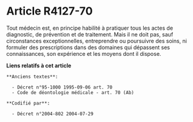 # Article R4127-70

Tout médecin est, en principe habilité à pratiquer tous les actes de diagnostic, de prévention et de traitement. Mais il ne
doit pas, sauf circonstances exceptionnelles, entreprendre ou poursuivre des soins, ni formuler des prescriptions dans des
domaines qui dépassent ses connaissances, son expérience et les moyens dont il dispose.

**Liens relatifs à cet article**

	**Anciens textes**:

	  - Décret n°95-1000 1995-09-06 art. 70
	  - Code de déontologie médicale - art. 70 (Ab)

	**Codifié par**:

	  - Décret n°2004-802 2004-07-29
